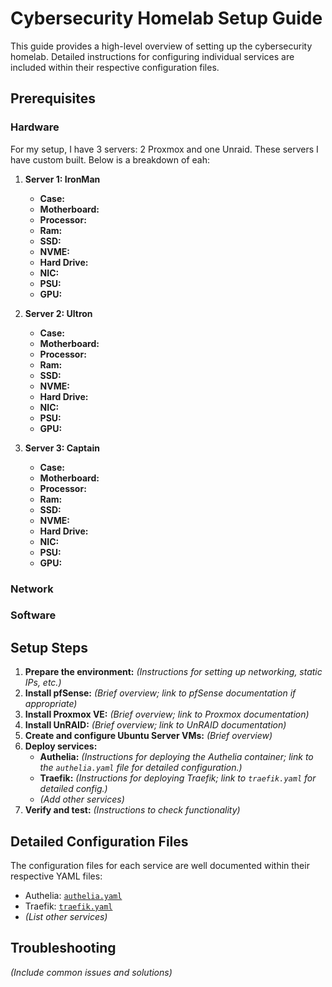 # Cybersecurity Homelab Setup Guide

This guide provides a high-level overview of setting up the cybersecurity homelab. Detailed instructions for configuring individual services are included within their respective configuration files.

## Prerequisites

### Hardware
For my setup, I have 3 servers: 2 Proxmox and one Unraid.  These servers I have custom built.  Below is a breakdown of eah:

1. **Server 1: IronMan**
    * **Case:**
    * **Motherboard:**
    * **Processor:**
    * **Ram:**
    * **SSD:**
    * **NVME:**
    * **Hard Drive:**
    * **NIC:**
    * **PSU:**
    * **GPU:**

1. **Server 2: Ultron**
    * **Case:**
    * **Motherboard:**
    * **Processor:**
    * **Ram:**
    * **SSD:**
    * **NVME:**
    * **Hard Drive:**
    * **NIC:**
    * **PSU:**
    * **GPU:**

1. **Server 3: Captain**
    * **Case:**
    * **Motherboard:**
    * **Processor:**
    * **Ram:**
    * **SSD:**
    * **NVME:**
    * **Hard Drive:**
    * **NIC:**
    * **PSU:**
    * **GPU:**

### Network

### Software


## Setup Steps

1. **Prepare the environment:**  *(Instructions for setting up networking, static IPs, etc.)*
2. **Install pfSense:** *(Brief overview; link to pfSense documentation if appropriate)*
3. **Install Proxmox VE:** *(Brief overview; link to Proxmox documentation)*
4. **Install UnRAID:** *(Brief overview; link to UnRAID documentation)*
5. **Create and configure Ubuntu Server VMs:** *(Brief overview)*
6. **Deploy services:**
    * **Authelia:**  *(Instructions for deploying the Authelia container; link to the `authelia.yaml` file for detailed configuration.)*
    * **Traefik:** *(Instructions for deploying Traefik; link to `traefik.yaml` for detailed config.)*
    * *(Add other services)*
7. **Verify and test:** *(Instructions to check functionality)*


## Detailed Configuration Files

The configuration files for each service are well documented within their respective YAML files:

* Authelia: [`authelia.yaml`](documentation/docker-compose/authelia.yaml)
* Traefik: [`traefik.yaml`](documentation/docker-compose/traefik.yaml)
* *(List other services)*


## Troubleshooting

*(Include common issues and solutions)*
